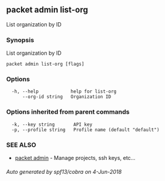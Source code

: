 ## packet admin list-org

List organization by ID

### Synopsis

List organization by ID

```
packet admin list-org [flags]
```

### Options

```
  -h, --help            help for list-org
      --org-id string   Organization ID
```

### Options inherited from parent commands

```
  -k, --key string       API key
  -p, --profile string   Profile name (default "default")
```

### SEE ALSO

* [packet admin](packet_admin.md)	 - Manage projects, ssh keys, etc...

###### Auto generated by spf13/cobra on 4-Jun-2018
